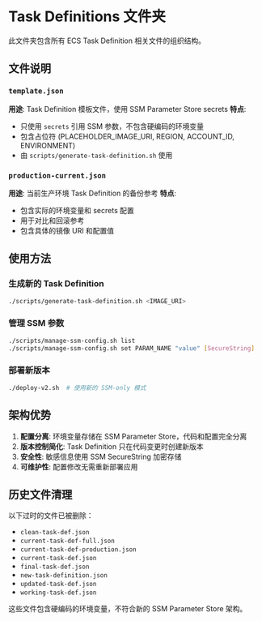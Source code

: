 # Task Definitions 文件夹

此文件夹包含所有 ECS Task Definition 相关文件的组织结构。

## 文件说明

### `template.json`
**用途**: Task Definition 模板文件，使用 SSM Parameter Store secrets
**特点**: 
- 只使用 `secrets` 引用 SSM 参数，不包含硬编码的环境变量
- 包含占位符 (PLACEHOLDER_IMAGE_URI, REGION, ACCOUNT_ID, ENVIRONMENT)
- 由 `scripts/generate-task-definition.sh` 使用

### `production-current.json` 
**用途**: 当前生产环境 Task Definition 的备份参考
**特点**:
- 包含实际的环境变量和 secrets 配置
- 用于对比和回滚参考
- 包含具体的镜像 URI 和配置值

## 使用方法

### 生成新的 Task Definition
```bash
./scripts/generate-task-definition.sh <IMAGE_URI>
```

### 管理 SSM 参数
```bash
./scripts/manage-ssm-config.sh list
./scripts/manage-ssm-config.sh set PARAM_NAME "value" [SecureString]
```

### 部署新版本
```bash
./deploy-v2.sh  # 使用新的 SSM-only 模式
```

## 架构优势

1. **配置分离**: 环境变量存储在 SSM Parameter Store，代码和配置完全分离
2. **版本控制简化**: Task Definition 只在代码变更时创建新版本
3. **安全性**: 敏感信息使用 SSM SecureString 加密存储
4. **可维护性**: 配置修改无需重新部署应用

## 历史文件清理

以下过时的文件已被删除：
- `clean-task-def.json`
- `current-task-def-full.json` 
- `current-task-def-production.json`
- `current-task-def.json`
- `final-task-def.json`
- `new-task-definition.json`
- `updated-task-def.json`
- `working-task-def.json`

这些文件包含硬编码的环境变量，不符合新的 SSM Parameter Store 架构。